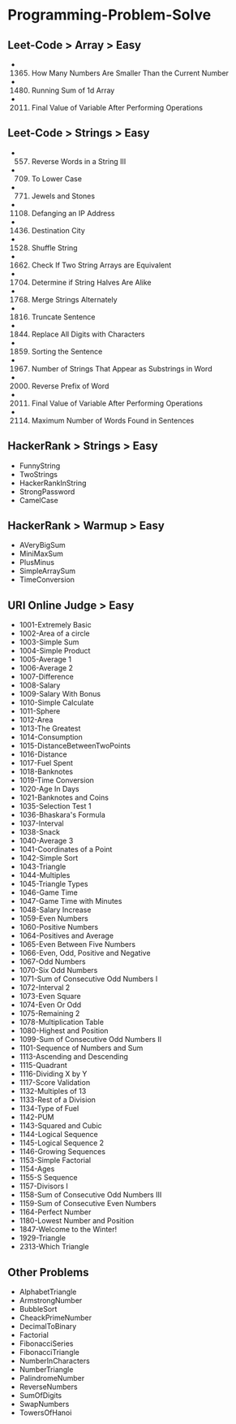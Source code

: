 # Programming-Problem-Solve

## Leet-Code > Array > Easy
* 1365. How Many Numbers Are Smaller Than the Current Number
* 1480. Running Sum of 1d Array
* 2011. Final Value of Variable After Performing Operations

## Leet-Code > Strings > Easy
* 557. Reverse Words in a String III
* 709. To Lower Case
* 771. Jewels and Stones
* 1108. Defanging an IP Address
* 1436. Destination City
* 1528. Shuffle String
* 1662. Check If Two String Arrays are Equivalent
* 1704. Determine if String Halves Are Alike
* 1768. Merge Strings Alternately
* 1816. Truncate Sentence
* 1844. Replace All Digits with Characters
* 1859. Sorting the Sentence
* 1967. Number of Strings That Appear as Substrings in Word
* 2000. Reverse Prefix of Word
* 2011. Final Value of Variable After Performing Operations
* 2114. Maximum Number of Words Found in Sentences

## HackerRank > Strings > Easy
* FunnyString
* TwoStrings
* HackerRankInString
* StrongPassword
* CamelCase

## HackerRank > Warmup > Easy
* AVeryBigSum
* MiniMaxSum
* PlusMinus
* SimpleArraySum
* TimeConversion

## URI Online Judge > Easy
* 1001-Extremely Basic
* 1002-Area of a circle
* 1003-Simple Sum
* 1004-Simple Product
* 1005-Average 1
* 1006-Average 2
* 1007-Difference
* 1008-Salary
* 1009-Salary With Bonus
* 1010-Simple Calculate
* 1011-Sphere
* 1012-Area
* 1013-The Greatest
* 1014-Consumption
* 1015-DistanceBetweenTwoPoints
* 1016-Distance
* 1017-Fuel Spent
* 1018-Banknotes
* 1019-Time Conversion
* 1020-Age In Days
* 1021-Banknotes and Coins
* 1035-Selection Test 1
* 1036-Bhaskara's Formula
* 1037-Interval
* 1038-Snack
* 1040-Average 3
* 1041-Coordinates of a Point
* 1042-Simple Sort
* 1043-Triangle
* 1044-Multiples
* 1045-Triangle Types
* 1046-Game Time
* 1047-Game Time with Minutes
* 1048-Salary Increase
* 1059-Even Numbers
* 1060-Positive Numbers
* 1064-Positives and Average
* 1065-Even Between Five Numbers
* 1066-Even, Odd, Positive and Negative
* 1067-Odd Numbers
* 1070-Six Odd Numbers
* 1071-Sum of Consecutive Odd Numbers I
* 1072-Interval 2
* 1073-Even Square
* 1074-Even Or Odd
* 1075-Remaining 2
* 1078-Multiplication Table
* 1080-Highest and Position
* 1099-Sum of Consecutive Odd Numbers II
* 1101-Sequence of Numbers and Sum
* 1113-Ascending and Descending
* 1115-Quadrant
* 1116-Dividing X by Y
* 1117-Score Validation
* 1132-Multiples of 13
* 1133-Rest of a Division
* 1134-Type of Fuel
* 1142-PUM
* 1143-Squared and Cubic
* 1144-Logical Sequence
* 1145-Logical Sequence 2
* 1146-Growing Sequences
* 1153-Simple Factorial
* 1154-Ages
* 1155-S Sequence
* 1157-Divisors I
* 1158-Sum of Consecutive Odd Numbers III
* 1159-Sum of Consecutive Even Numbers
* 1164-Perfect Number
* 1180-Lowest Number and Position
* 1847-Welcome to the Winter!
* 1929-Triangle
* 2313-Which Triangle

## Other Problems
* AlphabetTriangle
* ArmstrongNumber
* BubbleSort
* CheackPrimeNumber
* DecimalToBinary
* Factorial
* FibonacciSeries
* FibonacciTriangle
* NumberInCharacters
* NumberTriangle
* PalindromeNumber
* ReverseNumbers
* SumOfDigits
* SwapNumbers
* TowersOfHanoi